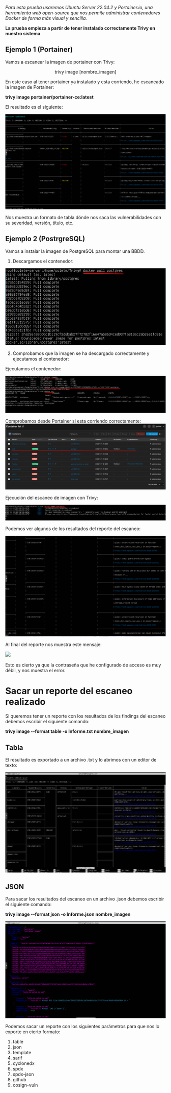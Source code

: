 *Para esta prueba usaremos Ubuntu Server 22.04.2 y Portainer.io, una herramienta web open-source que nos permite administrar contenedores Docker de forma más visual y sencilla.* 

**La prueba empieza a partir de tener instalado correctamente Trivy en nuestro sistema**

## Ejemplo 1 (Portainer)

Vamos a escanear la imagen de portainer con Trivy:


<center>trivy image [nombre_imagen] </center>

En este caso al tener portainer ya instalado y esta corriendo, he escaneado la imagen de Portainer:

**trivy image portainer/portainer-ce:latest**


El resultado es el siguiente:

![](TrivyImageScan.png)

Nos muestra un formato de tabla dónde nos saca las vulnerabilidades con su severidad, versión, título, etc.

## Ejemplo 2 (PostrgreSQL)

Vamos a instalar la imagen de PostgreSQL para montar una BBDD.


1. Descargamos el contenedor:

![](Postgre1.png)

2. Comprobamos que la imagen se ha descargado correctamente y ejecutamos el contenedor:

Ejecutamos el contenedor:


![](Postgre2.png)

Comprobamos desde Portainer si esta corriendo correctamente:
![](Postgre3.png)

Ejecución del escaneo de imagen con Trivy:

![](TrivyScan2.png)

Podemos ver algunos de los resultados del reporte del escaneo:

![](TrivyScan21.png)

Al final del reporte nos muestra este mensaje:

![](Contraseñadebil.png)

Esto es cierto ya que la contraseña que he configurado de acceso es muy débil, y nos muestra el error.


# Sacar un reporte del escaneo realizado

Si queremos tener un reporte con los resultados de los findings del escaneo debemos escribir el siguiente comando:

**trivy image --format table -o Informe.txt nombre_imagen**

## Tabla

El resultado es exportado a un archivo .txt y lo abrimos con un editor de texto:

![](InformePostgres.png)

## JSON

Para sacar los resultados del escaneo en un archivo .json debemos escribir el siguiente comando:

**trivy image --format json -o Informe.json nombre_imagen**


![](Json.png)



Podemos sacar un reporte con los siguientes parámetros para que nos lo exporte en cierto formato:

1. table
2. json
3. template
4. sarif
5. cyclonedx
6. spdx
7. spdx-json
8. github
9. cosign-vuln


